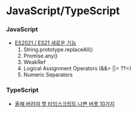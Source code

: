 # JavaScript/TypeScript

### JavaScript
- [ES2021 / ES21 새로운 기능](https://medium.com/humanscape-tech/es2021-es12-새로운-기능-9eb24a0749f5)
  1. String.prototype.replaceAll()
  2. Promise.any()
  3. WeakRef
  4. Logical Assignment Operators (&&= ||= ??=)
  5. Numeric Separators

### TypeScript
- [올해 버려야 할 타입스크립트 나쁜 버릇 10가지](https://ui.toast.com/weekly-pick/ko_20210217)
